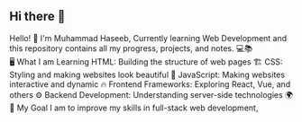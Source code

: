 ## Hi there 👋
Hello! 👋 I'm Muhammad Haseeb, Currently learning Web Development and this repository contains all my progress, projects, and notes. 💻📚  
🖥️ What I am Learning 
HTML: Building the structure of web pages 🏗️ 
CSS: Styling and making websites look beautiful 🎨 
JavaScript: Making websites interactive and dynamic 🔥 
Frontend Frameworks: Exploring React, Vue, and others ⚙️ 
Backend Development: Understanding server-side technologies 🌍 🌱 
My Goal I am to improve my skills in full-stack web development, 



